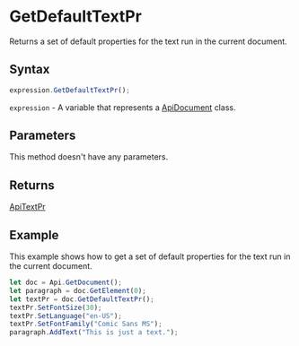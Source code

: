 # GetDefaultTextPr

Returns a set of default properties for the text run in the current document.

## Syntax

```javascript
expression.GetDefaultTextPr();
```

`expression` - A variable that represents a [ApiDocument](../ApiDocument.md) class.

## Parameters

This method doesn't have any parameters.

## Returns

[ApiTextPr](../../ApiTextPr/ApiTextPr.md)

## Example

This example shows how to get a set of default properties for the text run in the current document.

```javascript editor-docx
let doc = Api.GetDocument();
let paragraph = doc.GetElement(0);
let textPr = doc.GetDefaultTextPr();
textPr.SetFontSize(30);
textPr.SetLanguage("en-US");
textPr.SetFontFamily("Comic Sans MS");
paragraph.AddText("This is just a text.");
```

